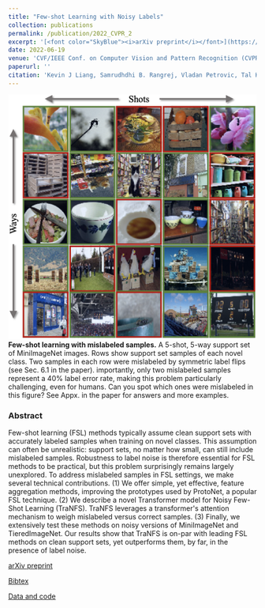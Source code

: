 ```yaml
---
title: "Few-shot Learning with Noisy Labels"
collection: publications
permalink: /publication/2022_CVPR_2
excerpt: '[<font color="SkyBlue"><i>arXiv preprint</i></font>](https://arxiv.org/abs/2204.05494)'
date: 2022-06-19
venue: 'CVF/IEEE Conf. on Computer Vision and Pattern Recognition (CVPR), New Orleans, LA'
paperurl: ''
citation: 'Kevin J Liang, Samrudhdhi B. Rangrej, Vladan Petrovic, Tal Hassner. <i>Few-shot Learning with Noisy Labels.</i> CVF/IEEE Conf. on Computer Vision and Pattern Recognition (CVPR), New Orleans, LA, 2022.'
---
```


<img src='../projects/NoisyFewShot/teaser.png'><br/>
<b>Few-shot learning with mislabeled samples.</b> A 5-shot, 5-way support set of MiniImageNet images. Rows show support set samples of each novel class. Two samples in each row were mislabeled by symmetric label flips (see Sec. 6.1 in the paper). importantly, only two mislabeled samples represent a 40% label error rate, making this problem particularly challenging, even for humans. Can you spot which ones were mislabeled in this figure? See Appx. in the paper for answers and more examples.



### Abstract
Few-shot learning (FSL) methods typically assume clean support sets with accurately labeled samples when training on novel classes. This assumption can often be unrealistic: support sets, no matter how small, can still include mislabeled samples. Robustness to label noise is therefore essential for FSL methods to be practical, but this problem surprisingly remains largely unexplored. To address mislabeled samples in FSL settings, we make several technical contributions. (1) We offer simple, yet effective, feature aggregation methods, improving the prototypes used by ProtoNet, a popular FSL technique. (2) We describe a novel Transformer model for Noisy Few-Shot Learning (TraNFS). TraNFS leverages a transformer's attention mechanism to weigh mislabeled versus correct samples. (3) Finally, we extensively test these methods on noisy versions of MiniImageNet and TieredImageNet. Our results show that TraNFS is on-par with leading FSL methods on clean support sets, yet outperforms them, by far, in the presence of label noise.


[arXiv preprint](https://arxiv.org/abs/2204.05494)

[Bibtex](../projects/NoisyFewShot/BibTeX.txt)

[Data and code](https://www.github.com/vishal3477/proactive_IMD)


